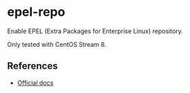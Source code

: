 # epel-repo

Enable EPEL (Extra Packages for Enterprise Linux) repository.

Only tested with CentOS Stream 8.

## References
- [Official docs](https://docs.fedoraproject.org/en-US/epel/)
